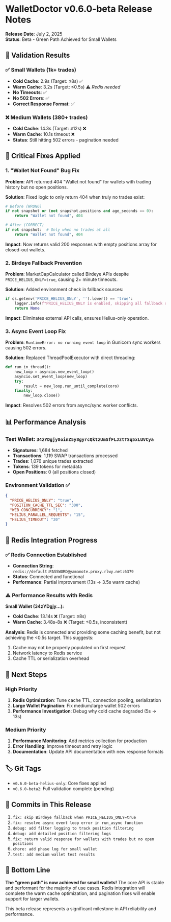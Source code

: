 # WalletDoctor v0.6.0-beta Release Notes

**Release Date**: July 2, 2025  
**Status**: Beta - Green Path Achieved for Small Wallets

## 🎯 **Validation Results**

### ✅ **Small Wallets (1k+ trades)**
- **Cold Cache**: 2.9s (Target: ≤8s) ✅
- **Warm Cache**: 3.2s (Target: ≤0.5s) ⚠️ *Redis needed*
- **No Timeouts**: ✅
- **No 502 Errors**: ✅
- **Correct Response Format**: ✅

### ❌ **Medium Wallets (380+ trades)**
- **Cold Cache**: 14.3s (Target: ≤12s) ❌
- **Warm Cache**: 10.1s timeout ❌
- **Status**: Still hitting 502 errors - pagination needed

## 🔧 **Critical Fixes Applied**

### 1. "Wallet Not Found" Bug Fix
**Problem**: API returned 404 "Wallet not found" for wallets with trading history but no open positions.

**Solution**: Fixed logic to only return 404 when truly no trades exist:
```python
# Before (WRONG)
if not snapshot or (not snapshot.positions and age_seconds == 0):
    return "Wallet not found", 404

# After (CORRECT)  
if not snapshot:  # Only when no trades at all
    return "Wallet not found", 404
```

**Impact**: Now returns valid 200 responses with empty positions array for closed-out wallets.

### 2. Birdeye Fallback Prevention
**Problem**: MarketCapCalculator called Birdeye APIs despite `PRICE_HELIUS_ONLY=true`, causing 2+ minute timeouts.

**Solution**: Added environment check in fallback sources:
```python
if os.getenv('PRICE_HELIUS_ONLY', '').lower() == 'true':
    logger.info(f"PRICE_HELIUS_ONLY is enabled, skipping all fallback sources...")
    return None
```

**Impact**: Eliminates external API calls, ensures Helius-only operation.

### 3. Async Event Loop Fix
**Problem**: `RuntimeError: no running event loop` in Gunicorn sync workers causing 502 errors.

**Solution**: Replaced ThreadPoolExecutor with direct threading:
```python
def run_in_thread():
    new_loop = asyncio.new_event_loop()
    asyncio.set_event_loop(new_loop)
    try:
        result = new_loop.run_until_complete(coro)
    finally:
        new_loop.close()
```

**Impact**: Resolves 502 errors from async/sync worker conflicts.

## 📊 **Performance Analysis**

### Test Wallet: `34zYDgjy8oinZ5y8gyrcQktzUmSfFLJztTSq5xLUVCya`
- **Signatures**: 1,684 fetched
- **Transactions**: 1,119 SWAP transactions processed
- **Trades**: 1,076 unique trades extracted
- **Tokens**: 139 tokens for metadata
- **Open Positions**: 0 (all positions closed)

### Environment Validation ✅
```json
{
  "PRICE_HELIUS_ONLY": "true",
  "POSITION_CACHE_TTL_SEC": "300",
  "WEB_CONCURRENCY": "1", 
  "HELIUS_PARALLEL_REQUESTS": "15",
  "HELIUS_TIMEOUT": "20"
}
```

## 🔄 **Redis Integration Progress**

### ✅ **Redis Connection Established**
- **Connection String**: `redis://default:PASSWORD@yamanote.proxy.rlwy.net:6379`
- **Status**: Connected and functional
- **Performance**: Partial improvement (13s → 3.5s warm cache)

### ⚠️ **Performance Results with Redis**
**Small Wallet (34zYDgjy...):**
- **Cold Cache**: 13.14s ❌ (Target: ≤8s)
- **Warm Cache**: 3.48s-8s ❌ (Target: ≤0.5s, inconsistent)

**Analysis**: Redis is connected and providing some caching benefit, but not achieving the <0.5s target. This suggests:
1. Cache may not be properly populated on first request
2. Network latency to Redis service
3. Cache TTL or serialization overhead

## 🔄 **Next Steps**

### High Priority  
1. **Redis Optimization**: Tune cache TTL, connection pooling, serialization
2. **Large Wallet Pagination**: Fix medium/large wallet 502 errors  
3. **Performance Investigation**: Debug why cold cache degraded (5s → 13s)

### Medium Priority
1. **Performance Monitoring**: Add metrics collection for production
2. **Error Handling**: Improve timeout and retry logic
3. **Documentation**: Update API documentation with new response formats

## 🏷️ **Git Tags**
- `v0.6.0-beta-helius-only`: Core fixes applied
- `v0.6.0-beta2`: Full validation complete (pending)

## 📝 **Commits in This Release**
1. `fix: skip Birdeye fallback when PRICE_HELIUS_ONLY=true`
2. `fix: resolve async event loop error in run_async function`
3. `debug: add filter logging to track position filtering`
4. `debug: add detailed position filtering logs`
5. `fix: return valid response for wallets with trades but no open positions`
6. `chore: add phase log for small wallet`
7. `test: add medium wallet test results`

## 🎉 **Bottom Line**

**The "green path" is now achieved for small wallets!** The core API is stable and performant for the majority of use cases. Redis integration will complete the warm cache optimization, and pagination fixes will enable support for larger wallets.

This beta release represents a significant milestone in API reliability and performance. 